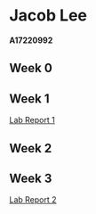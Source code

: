 # Jacob Lee
**A17220992**

## Week 0

## Week 1
[Lab Report 1](./week-1/lab-report/lab-report-1.md)

## Week 2

## Week 3
[Lab Report 2](./week-3/lab-report/lab-report-2.md)